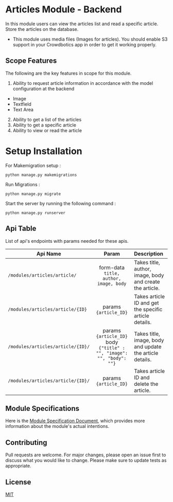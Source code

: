 # Articles Module - Backend

In this module users can view the articles list and read a specific article. Store the articles on the database.

- This module uses media files (Images for articles). You should enable S3 support
  in your Crowdbotics app in order to get it working properly.

## Scope Features
The following are the key features in scope for this module.
1. Ability to request article information in accordance with the model configuration at the backend 
- Image
- Textfield
- Text Area
2. Ability to get a list of the articles
3. Ability to get a specific article
4. Ability to view or read the article

# Setup Installation
For Makemigration setup :
```
python manage.py makemigrations
```
Run Migrations :
```
python manage.py migrate
```
Start the server by running the following command :
```
python manage.py runserver
```

## Api Table
List of api's endpoints with params needed for these apis.

| Api Name                                        |                       Param                       | Description                                                                                        |
|-------------------------------------------------|:-------------------------------------------------:|:---------------------------------------------------------------------------------------------------|
| `/modules/articles/article/`                  |      form-data `title, author, image, body`      | Takes title, author, image, body and create the article.           |
| `/modules/articles/article/{ID}`                   |   params `{article_ID}`    | Takes article ID and get the specific article details.                         |
| `/modules/articles/article/{ID}/`                |           params `{article_ID}`  body `{"title" : "", "image": "", "body": ""}`   | Takes title, image, body and update the article details.                                                          |
| `/modules/articles/article/{ID}/`        |    params `{article_ID}`       | Takes article ID and delete the article.                           |

## Module Specifications
Here is the [Module Specification Document](https://docs.google.com/document/d/1UEQgfjBVs_rQL3kCqAtsC8fBx91_i8AC9DbrdBPGUjQ/edit?usp=sharing), which provides more information about the module's actual intentions.

## Contributing
Pull requests are welcome. For major changes, please open an issue first to discuss what you would like to change.
Please make sure to update tests as appropriate.

## License
[MIT](https://choosealicense.com/licenses/mit/)